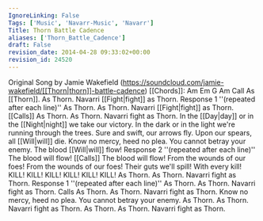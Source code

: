 ```yaml
---
IgnoreLinking: False
Tags: ['Music', 'Navarr-Music', 'Navarr']
Title: Thorn Battle Cadence
aliases: ['Thorn_Battle_Cadence']
draft: False
revision_date: 2014-04-28 09:33:02+00:00
revision_id: 24520
---
```


Original Song by Jamie Wakefield  (https://soundcloud.com/jamie-wakefield/[[Thorn|thorn]]-battle-cadence) 
[[Chords]]: Am Em G Am
Call
As [[Thorn]]. As Thorn. Navarri [[Fight|fight]] as Thorn.
Response 1 ''(repeated after each line)''
As Thorn. As Thorn. Navarri [[Fight|fight]] as Thorn.
[[Calls]]
As Thorn. As Thorn. Navarri fight as Thorn.
In the [[Day|day]] or in the [[Night|night]] we take our victory.
In the dark or in the light we're running through the trees.
Sure and swift, our arrows fly.
Upon our spears, all [[Will|will]] die.
Know no mercy, heed no plea.
You cannot betray your enemy.
The blood [[Will|will]] flow!
Response 2 ''(repeated after each line)''
The blood will flow!
[[Calls]]
The blood will flow!
From the wounds of our foes!
From the wounds of our foes!
Their guts we'll spill!
With every kill!
KILL! KILL! KILL!
KILL! KILL! KILL!
As Thorn. As Thorn. Navarri fight as Thorn.
Response 1 ''(repeated after each line)''
As Thorn. As Thorn. Navarri fight as Thorn.
Calls
As Thorn. As Thorn. Navarri fight as Thorn.
Know no mercy, heed no plea.
You cannot betray your enemy.
As Thorn. As Thorn. Navarri fight as Thorn.
As Thorn. As Thorn. Navarri fight as Thorn.